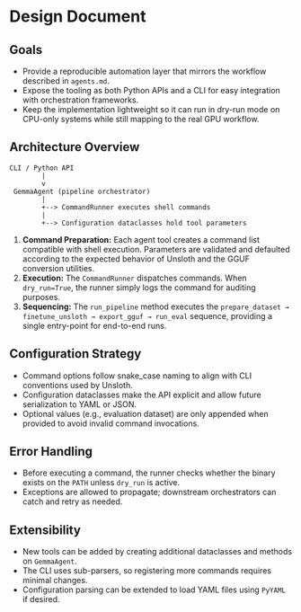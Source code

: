 # Design Document

## Goals

- Provide a reproducible automation layer that mirrors the workflow described in `agents.md`.
- Expose the tooling as both Python APIs and a CLI for easy integration with orchestration frameworks.
- Keep the implementation lightweight so it can run in dry-run mode on CPU-only systems while still mapping to the real GPU workflow.

## Architecture Overview

```
CLI / Python API
        |
        v
 GemmaAgent (pipeline orchestrator)
        |
        +--> CommandRunner executes shell commands
        |
        +--> Configuration dataclasses hold tool parameters
```

1. **Command Preparation:** Each agent tool creates a command list compatible with shell execution. Parameters are validated and defaulted according to the expected behavior of Unsloth and the GGUF conversion utilities.
2. **Execution:** The `CommandRunner` dispatches commands. When `dry_run=True`, the runner simply logs the command for auditing purposes.
3. **Sequencing:** The `run_pipeline` method executes the `prepare_dataset → finetune_unsloth → export_gguf → run_eval` sequence, providing a single entry-point for end-to-end runs.

## Configuration Strategy

- Command options follow snake_case naming to align with CLI conventions used by Unsloth.
- Configuration dataclasses make the API explicit and allow future serialization to YAML or JSON.
- Optional values (e.g., evaluation dataset) are only appended when provided to avoid invalid command invocations.

## Error Handling

- Before executing a command, the runner checks whether the binary exists on the `PATH` unless `dry_run` is active.
- Exceptions are allowed to propagate; downstream orchestrators can catch and retry as needed.

## Extensibility

- New tools can be added by creating additional dataclasses and methods on `GemmaAgent`.
- The CLI uses sub-parsers, so registering more commands requires minimal changes.
- Configuration parsing can be extended to load YAML files using `PyYAML` if desired.
